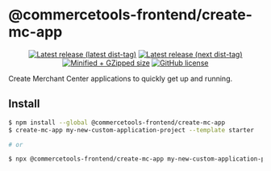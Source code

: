 # @commercetools-frontend/create-mc-app

<p align="center">
  <a href="https://www.npmjs.com/package/@commercetools-frontend/create-mc-app"><img src="https://badgen.net/npm/v/@commercetools-frontend/create-mc-app" alt="Latest release (latest dist-tag)" /></a> <a href="https://www.npmjs.com/package/@commercetools-frontend/create-mc-app"><img src="https://badgen.net/npm/v/@commercetools-frontend/create-mc-app/next" alt="Latest release (next dist-tag)" /></a> <a href="https://bundlephobia.com/result?p=@commercetools-frontend/create-mc-app"><img src="https://badgen.net/bundlephobia/minzip/@commercetools-frontend/create-mc-app" alt="Minified + GZipped size" /></a> <a href="https://github.com/commercetools/merchant-center-application-kit/blob/master/LICENSE"><img src="https://badgen.net/github/license/commercetools/merchant-center-application-kit" alt="GitHub license" /></a>
</p>

Create Merchant Center applications to quickly get up and running.

## Install

```bash
$ npm install --global @commercetools-frontend/create-mc-app
$ create-mc-app my-new-custom-application-project --template starter

# or

$ npx @commercetools-frontend/create-mc-app my-new-custom-application-project --template starter
```
